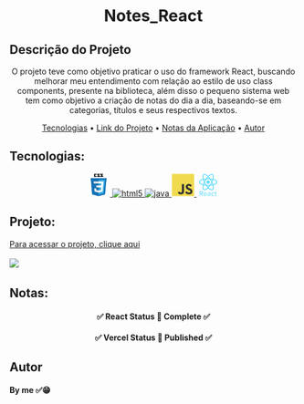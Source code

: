 <h1 align="center">Notes_React</h1>

## Descrição do Projeto
<p align="center">O projeto teve como objetivo praticar o uso do framework React, buscando melhorar meu entendimento com relação ao estilo de uso class components, presente na 
biblioteca, além disso o pequeno sistema web tem como objetivo a criação de notas do dia a dia, baseando-se em categorias, títulos e seus respectivos textos. 
</p>

<p align="center">
 <a href="#tecnologias">Tecnologias</a> • 
 <a href="#projeto">Link do Projeto</a> • 
 <a href="#notas"> Notas da Aplicação</a> • 
 <a href="#autor">Autor</a>
</p>


## Tecnologias: 


<div align="center">

<a href="https://www.w3schools.com /css/" target="_blank" rel="noreferrer"> 
<img src="https://raw.githubusercontent.com/devicons/devicon/master/icons/css3/css3-original-wordmark.svg" alt= "css3" height="40" width="40"/> 
</a> 

<a href="https://www.w3.org/html/" target="_blank" rel="noreferrer"> 
<img src="https://cdn.icon-icons.com/icons2/2107/PNG/512/file_type_html_icon_130541.png" alt="html5" width="40" height="40"/> 
</a> 

<a href="https://vercel.com/" target="_blank" rel="noreferrer"> 
<img src="https://i.pinimg.com/originals/c4/35/6c/c4356cd5454d06585e0a46066b555172.png" alt="java" height="40" width="40"/> 
</a> 

<a href="https://developer.mozilla.org/en-US/docs/Web/JavaScript" target="_blank" rel="noreferrer"> 
<img src="https://raw.githubusercontent.com/devicons/devicon/master/icons/javascript/javascript-original.svg" alt="javascript" width="40" height="40"/> 
</a> 

<a href="https://reactjs.org/" target="_blank" rel="noreferrer"> 
<img src="https://raw.githubusercontent.com/devicons/devicon/master/icons/react/react-original-wordmark.svg" alt="react" width="40" height="40"/> 
</a> 


</div>


## Projeto:

<a href="notes-react-lac.vercel.app">
Para acessar o projeto, clique aqui</a>
<br></br>

<img src="https://user-images.githubusercontent.com/75262645/154847841-cb2f8120-56ec-4c92-9cf0-60b5a16701d5.png" target="_blank"/>

## Notas: 

<h4 align="center"> 
	✅ React Status 🚀 Complete ✅
</h4>
<h4 align="center"> 



<h4 align="center"> 
	✅ Vercel Status 🚀 Published ✅
</h4>

## Autor

<h4>By me ✅😁</h4>




